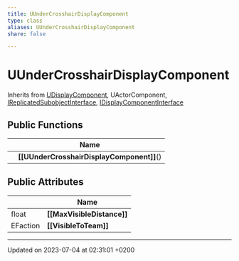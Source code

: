 ```yaml
---
title: UUnderCrosshairDisplayComponent
type: class
aliases: UUnderCrosshairDisplayComponent
share: false

---
```


# UUnderCrosshairDisplayComponent





Inherits from [UDisplayComponent](/docs/SDK/Source/Classes/classUDisplayComponent.md), UActorComponent, [IReplicatedSubobjectInterface](/docs/SDK/Source/Classes/classIReplicatedSubobjectInterface.md), [IDisplayComponentInterface](/docs/SDK/Source/Classes/classIDisplayComponentInterface.md)

## Public Functions

|                | Name           |
| -------------- | -------------- |
| | **[[UUnderCrosshairDisplayComponent]]**() |

## Public Attributes

|                | Name           |
| -------------- | -------------- |
| float | **[[MaxVisibleDistance]]**  |
| EFaction | **[[VisibleToTeam]]**  |

-------------------------------

Updated on 2023-07-04 at 02:31:01 +0200